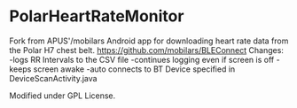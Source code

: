 # PolarHeartRateMonitor

Fork from APUS'/mobilars Android app for downloading heart rate data from the Polar H7 chest belt.
https://github.com/mobilars/BLEConnect
Changes:
 -logs RR Intervals to the CSV file
 -continues logging even if screen is off
 -keeps screen awake
 -auto connects to BT Device specified in DeviceScanActivity.java

Modified under GPL License.




 
 
